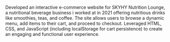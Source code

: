 Developed an interactive e-commerce website for SKYHY Nutrition Lounge, a nutritional beverage business i worked at in 2021 offering nutritious drinks like smoothies, teas, and coffee. The site allows users to browse a dynamic menu, add items to their cart, and proceed to checkout. Leveraged HTML, CSS, and JavaScript (including localStorage for cart persistence) to create an engaging and functional user experience.
